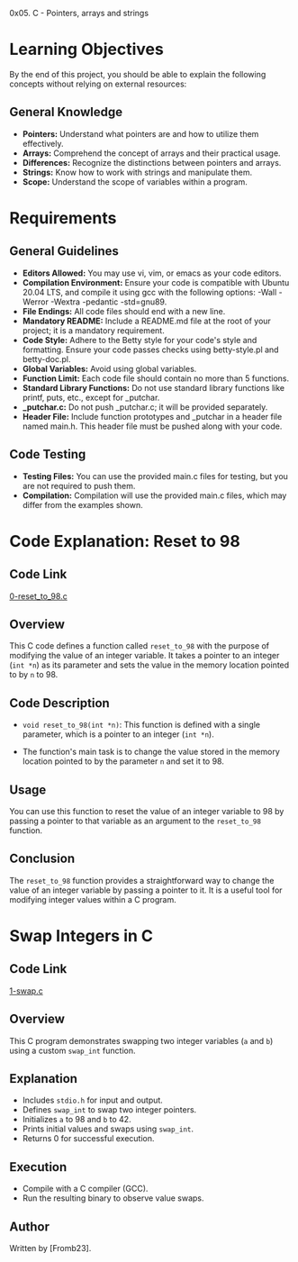 0x05. C - Pointers, arrays and strings
# Learning Objectives

By the end of this project, you should be able to explain the following concepts without relying on external resources:

## General Knowledge

- **Pointers:** Understand what pointers are and how to utilize them effectively.
- **Arrays:** Comprehend the concept of arrays and their practical usage.
- **Differences:** Recognize the distinctions between pointers and arrays.
- **Strings:** Know how to work with strings and manipulate them.
- **Scope:** Understand the scope of variables within a program.
# Requirements

## General Guidelines

- **Editors Allowed:** You may use vi, vim, or emacs as your code editors.
- **Compilation Environment:** Ensure your code is compatible with Ubuntu 20.04 LTS, and compile it using gcc with the following options: -Wall -Werror -Wextra -pedantic -std=gnu89.
- **File Endings:** All code files should end with a new line.
- **Mandatory README:** Include a README.md file at the root of your project; it is a mandatory requirement.
- **Code Style:** Adhere to the Betty style for your code's style and formatting. Ensure your code passes checks using betty-style.pl and betty-doc.pl.
- **Global Variables:** Avoid using global variables.
- **Function Limit:** Each code file should contain no more than 5 functions.
- **Standard Library Functions:** Do not use standard library functions like printf, puts, etc., except for _putchar.
- **_putchar.c:** Do not push _putchar.c; it will be provided separately.
- **Header File:** Include function prototypes and _putchar in a header file named main.h. This header file must be pushed along with your code.

## Code Testing

- **Testing Files:** You can use the provided main.c files for testing, but you are not required to push them.
- **Compilation:** Compilation will use the provided main.c files, which may differ from the examples shown.


# Code Explanation: Reset to 98
## Code Link

[0-reset_to_98.c](./0-reset_to_98.c)

## Overview

This C code defines a function called `reset_to_98` with the purpose of modifying the value of an integer variable. It takes a pointer to an integer (`int *n`) as its parameter and sets the value in the memory location pointed to by `n` to 98.

## Code Description

- `void reset_to_98(int *n)`: This function is defined with a single parameter, which is a pointer to an integer (`int *n`).

- The function's main task is to change the value stored in the memory location pointed to by the parameter `n` and set it to 98.

## Usage

You can use this function to reset the value of an integer variable to 98 by passing a pointer to that variable as an argument to the `reset_to_98` function.

## Conclusion

The `reset_to_98` function provides a straightforward way to change the value of an integer variable by passing a pointer to it. It is a useful tool for modifying integer values within a C program.


# Swap Integers in C

## Code Link

[1-swap.c](./1-swap.c)

## Overview

This C program demonstrates swapping two integer variables (`a` and `b`) using a custom `swap_int` function.

## Explanation

- Includes `stdio.h` for input and output.
- Defines `swap_int` to swap two integer pointers.
- Initializes `a` to 98 and `b` to 42.
- Prints initial values and swaps using `swap_int`.
- Returns 0 for successful execution.

## Execution

- Compile with a C compiler (GCC).
- Run the resulting binary to observe value swaps.

## Author

Written by [Fromb23].

